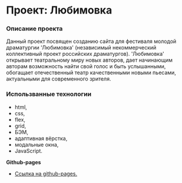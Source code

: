 # Проект: Любимовка

### Описание проекта
Данный проект посвящен созданию сайта для фестиваля молодой драматургии 'Любимовка'
(независимый некоммерческий коллективный проект российских драматургов).
'Любимовка' открывает театральному миру новых авторов, дает начинающим авторам
возможность найти свой голос и быть услышанными, обогащает отечественный театр
качественными новыми пьесами, актуальными для современного зрителя.

### Использванные технологии 
* html, 
* css, 
* flex,
* grid,
* БЭМ, 
* адаптивная вёрстка,
* модальные окна,
* JavaScript.

**Github-pages**

* [Ссылка на github-pages.](https://yuliya143.github.io/lubimovka/)
